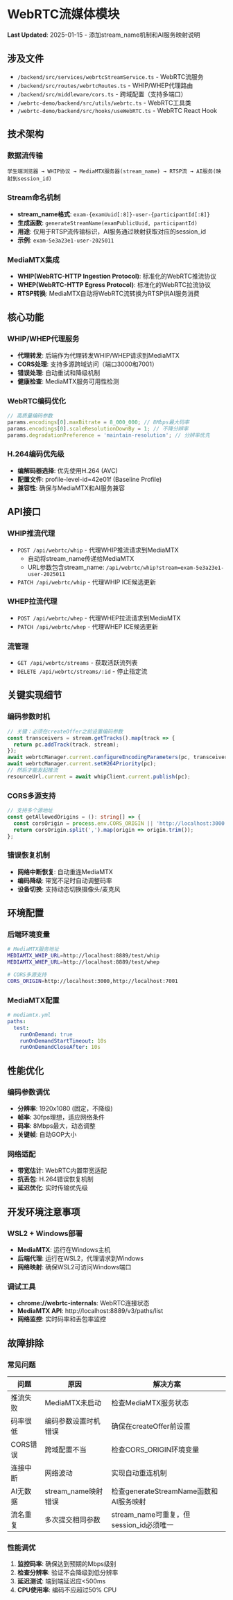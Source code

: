# WebRTC流媒体模块

**Last Updated**: 2025-01-15 - 添加stream_name机制和AI服务映射说明

## 涉及文件
- `/backend/src/services/webrtcStreamService.ts` - WebRTC流服务
- `/backend/src/routes/webrtcRoutes.ts` - WHIP/WHEP代理路由
- `/backend/src/middleware/cors.ts` - 跨域配置（支持多端口）
- `/webrtc-demo/backend/src/utils/webrtc.ts` - WebRTC工具类
- `/webrtc-demo/backend/src/hooks/useWebRTC.ts` - WebRTC React Hook

## 技术架构

### 数据流传输
```
学生端浏览器 → WHIP协议 → MediaMTX服务器(stream_name) → RTSP流 → AI服务(映射到session_id)
```

### Stream命名机制
- **stream_name格式**: `exam-{examUuid[:8]}-user-{participantId[:8]}`
- **生成函数**: `generateStreamName(examPublicUuid, participantId)`
- **用途**: 仅用于RTSP流传输标识，AI服务通过映射获取对应的session_id
- **示例**: `exam-5e3a23e1-user-2025011`

### MediaMTX集成
- **WHIP(WebRTC-HTTP Ingestion Protocol)**: 标准化的WebRTC推流协议
- **WHEP(WebRTC-HTTP Egress Protocol)**: 标准化的WebRTC拉流协议  
- **RTSP转换**: MediaMTX自动将WebRTC流转换为RTSP供AI服务消费

## 核心功能

### WHIP/WHEP代理服务
- **代理转发**: 后端作为代理转发WHIP/WHEP请求到MediaMTX
- **CORS处理**: 支持多源跨域访问（端口3000和7001）
- **错误处理**: 自动重试和降级机制
- **健康检查**: MediaMTX服务可用性检测

### WebRTC编码优化
```typescript
// 高质量编码参数
params.encodings[0].maxBitrate = 8_000_000; // 8Mbps最大码率
params.encodings[0].scaleResolutionDownBy = 1; // 不降分辨率
params.degradationPreference = 'maintain-resolution'; // 分辨率优先
```

### H.264编码优先级
- **编解码器选择**: 优先使用H.264 (AVC)
- **配置文件**: profile-level-id=42e01f (Baseline Profile)
- **兼容性**: 确保与MediaMTX和AI服务兼容

## API接口

### WHIP推流代理
- `POST /api/webrtc/whip` - 代理WHIP推流请求到MediaMTX
  - 自动将stream_name传递给MediaMTX
  - URL参数包含stream_name: `/api/webrtc/whip?stream=exam-5e3a23e1-user-2025011`
- `PATCH /api/webrtc/whip` - 代理WHIP ICE候选更新

### WHEP拉流代理  
- `POST /api/webrtc/whep` - 代理WHEP拉流请求到MediaMTX
- `PATCH /api/webrtc/whep` - 代理WHEP ICE候选更新

### 流管理
- `GET /api/webrtc/streams` - 获取活跃流列表
- `DELETE /api/webrtc/streams/:id` - 停止指定流

## 关键实现细节

### 编码参数时机
```typescript
// 关键：必须在createOffer之前设置编码参数
const transceivers = stream.getTracks().map(track => {
  return pc.addTrack(track, stream);
});
await webrtcManager.current.configureEncodingParameters(pc, transceivers);
await webrtcManager.current.setH264Priority(pc);
// 然后才能发起推流
resourceUrl.current = await whipClient.current.publish(pc);
```

### CORS多源支持
```typescript
// 支持多个源地址
const getAllowedOrigins = (): string[] => {
  const corsOrigin = process.env.CORS_ORIGIN || 'http://localhost:3000';
  return corsOrigin.split(',').map(origin => origin.trim());
};
```

### 错误恢复机制
- **网络中断恢复**: 自动重连MediaMTX
- **编码降级**: 带宽不足时自动调整码率
- **设备切换**: 支持动态切换摄像头/麦克风

## 环境配置

### 后端环境变量
```bash
# MediaMTX服务地址
MEDIAMTX_WHIP_URL=http://localhost:8889/test/whip
MEDIAMTX_WHEP_URL=http://localhost:8889/test/whep

# CORS多源支持
CORS_ORIGIN=http://localhost:3000,http://localhost:7001
```

### MediaMTX配置
```yaml
# mediamtx.yml
paths:
  test:
    runOnDemand: true
    runOnDemandStartTimeout: 10s
    runOnDemandCloseAfter: 10s
```

## 性能优化

### 编码参数调优
- **分辨率**: 1920x1080 (固定，不降级)
- **帧率**: 30fps理想，适应网络条件
- **码率**: 8Mbps最大，动态调整
- **关键帧**: 自动GOP大小

### 网络适配
- **带宽估计**: WebRTC内置带宽适配
- **抗丢包**: H.264错误恢复机制
- **延迟优化**: 实时传输优先级

## 开发环境注意事项

### WSL2 + Windows部署
- **MediaMTX**: 运行在Windows主机
- **后端代理**: 运行在WSL2，代理请求到Windows
- **网络映射**: 确保WSL2可访问Windows端口

### 调试工具
- **chrome://webrtc-internals**: WebRTC连接状态
- **MediaMTX API**: http://localhost:8889/v3/paths/list
- **网络监控**: 实时码率和丢包率监控

## 故障排除

### 常见问题
| 问题 | 原因 | 解决方案 |
|------|------|----------|
| 推流失败 | MediaMTX未启动 | 检查MediaMTX服务状态 |
| 码率很低 | 编码参数设置时机错误 | 确保在createOffer前设置 |
| CORS错误 | 跨域配置不当 | 检查CORS_ORIGIN环境变量 |
| 连接中断 | 网络波动 | 实现自动重连机制 |
| AI无数据 | stream_name映射错误 | 检查generateStreamName函数和AI服务映射 |
| 流名重复 | 多次提交相同参数 | stream_name可重复，但session_id必须唯一 |

### 性能调优
1. **监控码率**: 确保达到预期的Mbps级别
2. **检查分辨率**: 验证不会降级到低分辨率
3. **延迟测试**: 端到端延迟应<500ms
4. **CPU使用率**: 编码不应超过50% CPU